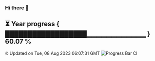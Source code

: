 ### Hi there 👋
⏳ Year progress { ██████████████████▁▁▁▁▁▁▁▁▁▁▁▁ } 60.07 %
---
⏰ Updated on Tue, 08 Aug 2023 06:07:31 GMT
![Progress Bar CI](https://github.com/Moyi321/Moyi321/workflows/Progress%20Bar%20CI/badge.svg)
